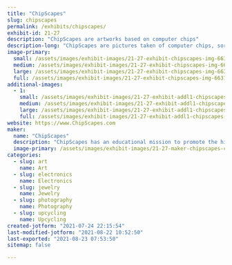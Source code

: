```yaml
---
title: "ChipScapes"
slug: chipscapes
permalink: /exhibits/chipscapes/
exhibit-id: 21-27
description: "ChipScapes are artworks based on computer chips"
description-long: "ChipScapes are pictures taken of computer chips, sort of microscopic chip landscapes, or ChipScapes for short. The artwork is created by photographing a silicon computer chip using a microscope and special lighting. Silicon is a silvery gray element and not very exciting to look at. The colors in ChipScapes come from a process I use that creates a prism effect derived from special lighting that takes advantage of the layered manufacturing process of computer chips. I use different lighting, angles, and the prism effect of chips to create colorful images of an otherwise boring gray chip. I use mostly vintage microprocessor and memory chips from the 1970s and 1980s. In addition to the artwork and the chip, I also include stories about the history and importance of the chips. I use shadow box frames, canvas, and jewelry frames."
image-primary: 
  small: /assets/images/exhibit-images/21-27-exhibit-chipscapes-img-6631-small.jpeg
  medium: /assets/images/exhibit-images/21-27-exhibit-chipscapes-img-6631-medium.jpeg
  large: /assets/images/exhibit-images/21-27-exhibit-chipscapes-img-6631-large.jpeg
  full: /assets/images/exhibit-images/21-27-exhibit-chipscapes-img-6631-full.jpeg
additional-images: 
  - 1:
    small: /assets/images/exhibit-images/21-27-exhibit-addl1-chipscapes-img-6638-small.jpeg
    medium: /assets/images/exhibit-images/21-27-exhibit-addl1-chipscapes-img-6638-medium.jpeg
    large: /assets/images/exhibit-images/21-27-exhibit-addl1-chipscapes-img-6638-large.jpeg
    full: /assets/images/exhibit-images/21-27-exhibit-addl1-chipscapes-img-6638-full.jpeg
website: https://www.ChipScapes.com
maker: 
  name: "ChipScapes"
  description: "ChipScapes has an educational mission to promote the history of computing technology. ChipScapes uses antique technology to produce art, education, and entertainment. ChipScape artworks have been collected by patrons and museums from around the world."
  image-primary: /assets/images/exhibit-images/21-27-maker-chipscapes-chipscapes-logo-new-medium.jpg
categories: 
  - slug: art
    name: Art
  - slug: electronics
    name: Electronics
  - slug: jewelry
    name: Jewelry
  - slug: photography
    name: Photography
  - slug: upcycling
    name: Upcycling
created-jotform: "2021-07-24 22:15:54"
last-modified-jotform: "2021-08-22 10:52:50"
last-exported: "2021-08-23 07:53:50"
sitemap: false

---
```


